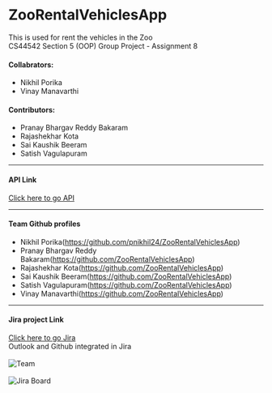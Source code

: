 # ZooRentalVehiclesApp
This is used for rent the vehicles in the Zoo<br>
CS44542 Section 5 (OOP) Group Project - Assignment 8

#### Collabrators:
 * Nikhil Porika
 * Vinay Manavarthi
#### Contributors:
 * Pranay Bhargav Reddy Bakaram
 * Rajashekhar Kota
 * Sai Kaushik Beeram
 * Satish Vagulapuram 
 ---
 #### API Link

 [Click here to go API](https://vinay564.github.io/ZooRentalVehiclesApp/edu/nwmissouri/teambearcats/package-summary.html) 

 ---
 #### Team Github profiles 
 * Nikhil Porika(https://github.com/pnikhil24/ZooRentalVehiclesApp)
 * Pranay Bhargav Reddy Bakaram(https://github.com/ZooRentalVehiclesApp)
 * Rajashekhar Kota(https://github.com/ZooRentalVehiclesApp)
 * Sai Kaushik Beeram(https://github.com/ZooRentalVehiclesApp)
 * Satish Vagulapuram(https://github.com/ZooRentalVehiclesApp)
 * Vinay Manavarthi(https://github.com/ZooRentalVehiclesApp)
---
 #### Jira project Link
[Click here to go Jira](https://zooappnwmissouri.atlassian.net/jira/software/projects/TC44542/boards/1) 
<br>
Outlook and Github integrated in Jira<br><br>
![Team](https://github.com/vinay564/ZooRentalVehiclesApp/blob/main/src/main/resources/Assets/Jira1.png)<br><br>
![Jira Board](https://github.com/vinay564/ZooRentalVehiclesApp/blob/main/src/main/resources/Assets/Jira2.png)
